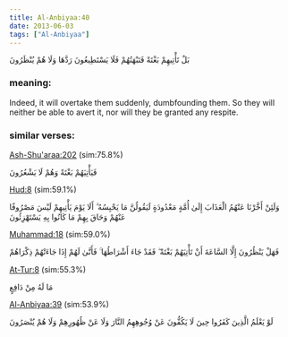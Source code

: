 ```yaml
---
title: Al-Anbiyaa:40
date: 2013-06-03
tags: ["Al-Anbiyaa"]
---
```

بَلْ تَأْتِيهِمْ بَغْتَةً فَتَبْهَتُهُمْ فَلَا يَسْتَطِيعُونَ رَدَّهَا وَلَا هُمْ يُنْظَرُونَ
### meaning: 
Indeed, it will overtake them suddenly, dumbfounding them. So they will neither be able to avert it, nor will they be granted any respite.
### similar verses: 

[Ash-Shu'araa:202](/26/202) (sim:75.8%)

فَيَأْتِيَهُمْ بَغْتَةً وَهُمْ لَا يَشْعُرُونَ

[Hud:8](/11/8) (sim:59.1%)

وَلَئِنْ أَخَّرْنَا عَنْهُمُ الْعَذَابَ إِلَىٰ أُمَّةٍ مَعْدُودَةٍ لَيَقُولُنَّ مَا يَحْبِسُهُ ۗ أَلَا يَوْمَ يَأْتِيهِمْ لَيْسَ مَصْرُوفًا عَنْهُمْ وَحَاقَ بِهِمْ مَا كَانُوا بِهِ يَسْتَهْزِئُونَ

[Muhammad:18](/47/18) (sim:59.0%)

فَهَلْ يَنْظُرُونَ إِلَّا السَّاعَةَ أَنْ تَأْتِيَهُمْ بَغْتَةً ۖ فَقَدْ جَاءَ أَشْرَاطُهَا ۚ فَأَنَّىٰ لَهُمْ إِذَا جَاءَتْهُمْ ذِكْرَاهُمْ

[At-Tur:8](/52/8) (sim:55.3%)

مَا لَهُ مِنْ دَافِعٍ

[Al-Anbiyaa:39](/21/39) (sim:53.9%)

لَوْ يَعْلَمُ الَّذِينَ كَفَرُوا حِينَ لَا يَكُفُّونَ عَنْ وُجُوهِهِمُ النَّارَ وَلَا عَنْ ظُهُورِهِمْ وَلَا هُمْ يُنْصَرُونَ
